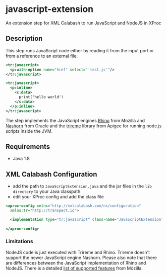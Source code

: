 # javascript-extension

An extension step for XML Calabash to run JavaScript and NodeJS in XProc

## Description

This step runs JavaScript code either by reading it from the input port or from a reference to an external file.

```xml
<tr:javascript>
  <p:with-option name="href" select="'test.js'"/>
</tr:javascript>

```

```xml
<tr:javascript>
  <p:inline>
    <c:data>
      print('hello world')
    </c:data>
  </p:inline>
</tr:javascript>

```

The step implements the JavaScript engines [Rhino](https://github.com/mozilla/rhino) from Mozilla and [Nashorn](https://docs.oracle.com/javase/8/docs/technotes/guides/scripting/nashorn/) from Oracle and the [trireme](https://github.com/apigee/trireme) library from Apigee for running node.js scripts inside the JVM.

## Requirements

* Java 1.8

## XML Calabash Configuration

* add the path to `JavaScriptExtension.java` and the jar files in the `lib directory` to your Java classpath
* edit your XProc config and add the class file

```xml
<xproc-config xmlns="http://xmlcalabash.com/ns/configuration" 
  xmlns:tr="http://transpect.io">

  <implementation type="tr:javascript" class-name="JavaScriptExtension"/>
    
</xproc-config>

```

### Limitations

NodeJS code is just executed with Trireme and Rhino. Trireme doesn't support the newer JavaScript engine Nashorn. Please also note that there are differences between the JavaScript implementation of Rhino and NodeJS. There is a detailed [list of supported features](http://mozilla.github.io/rhino/compat/engines.html) from Mozilla.

